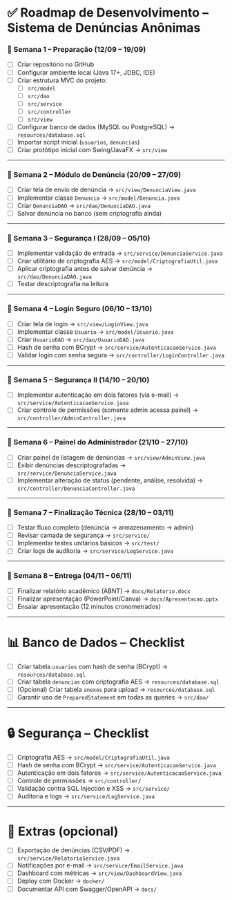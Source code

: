 
# ✅ Roadmap de Desenvolvimento – Sistema de Denúncias Anônimas  

### 📌 Semana 1 – Preparação (12/09 – 19/09)  
- [ ] Criar repositório no GitHub  
- [ ] Configurar ambiente local (Java 17+, JDBC, IDE)  
- [ ] Criar estrutura MVC do projeto:  
  - [ ] `src/model`  
  - [ ] `src/dao`  
  - [ ] `src/service`  
  - [ ] `src/controller`  
  - [ ] `src/view`  
- [ ] Configurar banco de dados (MySQL ou PostgreSQL) → `resources/database.sql`  
- [ ] Importar script inicial (`usuarios`, `denuncias`)  
- [ ] Criar protótipo inicial com Swing/JavaFX → `src/view`  

---

### 📌 Semana 2 – Módulo de Denúncia (20/09 – 27/09)  
- [ ] Criar tela de envio de denúncia → `src/view/DenunciaView.java`  
- [ ] Implementar classe `Denuncia` → `src/model/Denuncia.java`  
- [ ] Criar `DenunciaDAO` → `src/dao/DenunciaDAO.java`  
- [ ] Salvar denúncia no banco (sem criptografia ainda)  

---

### 📌 Semana 3 – Segurança I (28/09 – 05/10)  
- [ ] Implementar validação de entrada → `src/service/DenunciaService.java`  
- [ ] Criar utilitário de criptografia AES → `src/model/CriptografiaUtil.java`  
- [ ] Aplicar criptografia antes de salvar denúncia → `src/dao/DenunciaDAO.java`  
- [ ] Testar descriptografia na leitura  

---

### 📌 Semana 4 – Login Seguro (06/10 – 13/10)  
- [ ] Criar tela de login → `src/view/LoginView.java`  
- [ ] Implementar classe `Usuario` → `src/model/Usuario.java`  
- [ ] Criar `UsuarioDAO` → `src/dao/UsuarioDAO.java`  
- [ ] Hash de senha com BCrypt → `src/service/AutenticacaoService.java`  
- [ ] Validar login com senha segura → `src/controller/LoginController.java`  

---

### 📌 Semana 5 – Segurança II (14/10 – 20/10)  
- [ ] Implementar autenticação em dois fatores (via e-mail) → `src/service/AutenticacaoService.java`  
- [ ] Criar controle de permissões (somente admin acessa painel) → `src/controller/AdminController.java`  

---

### 📌 Semana 6 – Painel do Administrador (21/10 – 27/10)  
- [ ] Criar painel de listagem de denúncias → `src/view/AdminView.java`  
- [ ] Exibir denúncias descriptografadas → `src/service/DenunciaService.java`  
- [ ] Implementar alteração de status (pendente, análise, resolvida) → `src/controller/DenunciaController.java`  

---

### 📌 Semana 7 – Finalização Técnica (28/10 – 03/11)  
- [ ] Testar fluxo completo (denúncia → armazenamento → admin)  
- [ ] Revisar camada de segurança → `src/service/`  
- [ ] Implementar testes unitários básicos → `src/test/`  
- [ ] Criar logs de auditoria → `src/service/LogService.java`  

---

### 📌 Semana 8 – Entrega (04/11 – 06/11)  
- [ ] Finalizar relatório acadêmico (ABNT) → `docs/Relatorio.docx`  
- [ ] Finalizar apresentação (PowerPoint/Canva) → `docs/Apresentacao.pptx`  
- [ ] Ensaiar apresentação (12 minutos cronometrados)  

---

# 📊 Banco de Dados – Checklist  
- [ ] Criar tabela `usuarios` com hash de senha (BCrypt) → `resources/database.sql`  
- [ ] Criar tabela `denuncias` com criptografia AES → `resources/database.sql`  
- [ ] (Opcional) Criar tabela `anexos` para upload → `resources/database.sql`  
- [ ] Garantir uso de `PreparedStatement` em todas as queries → `src/dao/`  

---

# 🔒 Segurança – Checklist  
- [ ] Criptografia AES → `src/model/CriptografiaUtil.java`  
- [ ] Hash de senha com BCrypt → `src/service/AutenticacaoService.java`  
- [ ] Autenticação em dois fatores → `src/service/AutenticacaoService.java`  
- [ ] Controle de permissões → `src/controller/`  
- [ ] Validação contra SQL Injection e XSS → `src/service/`  
- [ ] Auditoria e logs → `src/service/LogService.java`  

---

# 🚀 Extras (opcional)  
- [ ] Exportação de denúncias (CSV/PDF) → `src/service/RelatorioService.java`  
- [ ] Notificações por e-mail → `src/service/EmailService.java`  
- [ ] Dashboard com métricas → `src/view/DashboardView.java`  
- [ ] Deploy com Docker → `docker/`  
- [ ] Documentar API com Swagger/OpenAPI → `docs/`  
